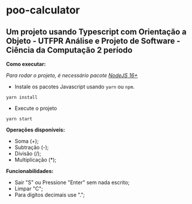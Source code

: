 
# poo-calculator

  

## Um projeto usando Typescript com Orientação a Objeto - UTFPR Análise e Projeto de Software - Ciência da Computação 2 período

  

**Como executar:**
  

_Para rodar o projeto, é necessário pacote [NodeJS 16+](https://nodejs.org/en/download/)_

  

- Instale os pacotes Javascript usando `yarn` ou `npm`.

  

```
yarn install
```

  

- Execute o projeto

  

```
yarn start
```


**Operações disponíveis:**
- Soma (+);
- Subtração (-);
- Divisão (/);
- Multiplicação (*);

**Funcionabilidades:**
- Sair "S" ou Pressione "Enter" sem nada escrito;
- Limpar "C";
- Para digitos decimais use ".";

